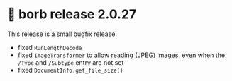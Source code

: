 # :mega: borb release 2.0.27

This release is a small bugfix release.
- fixed `RunLengthDecode`
- fixed `ImageTransformer` to allow reading (JPEG) images, even when the `/Type` and `/Subtype` entry are not set
- fixed `DocumentInfo.get_file_size()`